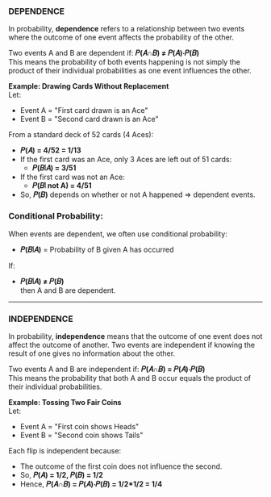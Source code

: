 ### DEPENDENCE
In probability, **dependence** refers to a relationship between two events where the outcome of one event affects the probability of the other.  

Two events A and B are dependent if: **𝑃(𝐴∩𝐵) ≠ 𝑃(𝐴)⋅𝑃(𝐵)**  
This means the probability of both events happening is not simply the product of their individual probabilities as one event influences the other.  

**Example: Drawing Cards Without Replacement**  
Let:
- Event A = "First card drawn is an Ace"
- Event B = "Second card drawn is an Ace"

From a standard deck of 52 cards (4 Aces):
- **𝑃(𝐴) = 4/52 = 1/13**
- If the first card was an Ace, only 3 Aces are left out of 51 cards:
  - **𝑃(𝐵∣𝐴) = 3/51**
- If the first card was not an Ace:
  - **𝑃(𝐵∣ not A) = 4/51**
- So, **𝑃(𝐵)** depends on whether or not A happened ⇒ dependent events.

### Conditional Probability:
When events are dependent, we often use conditional probability:   
 - **𝑃(𝐵∣𝐴)** = Probability of B given A has occurred  

If:  
 - **𝑃(𝐵∣𝐴) ≠ 𝑃(𝐵)**  
then A and B are dependent.

---

### INDEPENDENCE
In probability, **independence** means that the outcome of one event does not affect the outcome of another. Two events are independent if knowing the result of one gives no information about the other.  

Two events A and B are independent if: **𝑃(𝐴∩𝐵) = 𝑃(𝐴)⋅𝑃(𝐵)**  
This means the probability that both A and B occur equals the product of their individual probabilities.

**Example: Tossing Two Fair Coins**  
Let:
- Event A = "First coin shows Heads"
- Event B = "Second coin shows Tails"

Each flip is independent because:
- The outcome of the first coin does not influence the second.
- So, **𝑃(𝐴) = 1/2, 𝑃(𝐵) = 1/2**
- Hence, **𝑃(𝐴∩𝐵) = 𝑃(𝐴)⋅𝑃(𝐵) = 1/2*1/2 = 1/4**
